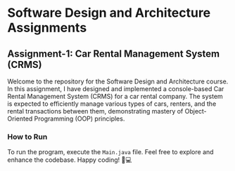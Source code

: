 # Software Design and Architecture Assignments

## Assignment-1: Car Rental Management System (CRMS)
Welcome to the repository for the Software Design and Architecture course. In this assignment, I have designed and implemented a console-based Car Rental Management System (CRMS) for a car rental company. The system is expected to efficiently manage various types of cars, renters, and the rental transactions between them, demonstrating mastery of Object-Oriented Programming (OOP) principles.

### How to Run
To run the program, execute the `Main.java` file.
Feel free to explore and enhance the codebase. Happy coding! 🚗💻
